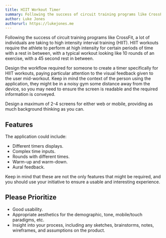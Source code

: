 ```yaml
---
title: HIIT Workout Timer
summary: Following the success of circuit training programs like CrossFit, a lot of individuals are taking to high intensity interval training (HIIT). Design the workflow required for someone to create a timer specifically for HIIT workouts, paying particular attention to the visual feedback given to the user mid-workout.
author: Luke Jones
authorurl: https://lukejones.me
---
```

Following the success of circuit training programs like CrossFit, a lot of individuals are taking to high intensity interval training (HIIT). HIIT workouts require the athlete to perform at high intensity for certain periods of time with a rest in between, with a typical workout looking like 10 rounds of an exercise, with a 45 second rest in between. 

Design the workflow required for someone to create a timer specifically for HIIT workouts, paying particular attention to the visual feedback given to the user mid-workout. Keep in mind the context of the person using the application, they might be in a noisy gym some distance away from the device, so you may need to ensure the screen is readable and the required information is conveyed.

Design a maximum of 2-4 screens for either web or mobile, providing as much background thinking as you can.

## Features

The application could include:

* Different timers displays.
* Complex time inputs.
* Rounds with different times.
* Warm-up and warm-down.
* Aural feedback.

Keep in mind that these are not the only features that might be required, and you should use your initiative to ensure a usable and interesting experience.

## Please Prioritize

* Good usability.
* Appropriate aesthetics for the demographic, tone, mobile/touch paradigms, etc.
* Insight into your process, including any sketches, brainstorms, notes, wireframes, and assumptions on the product.

